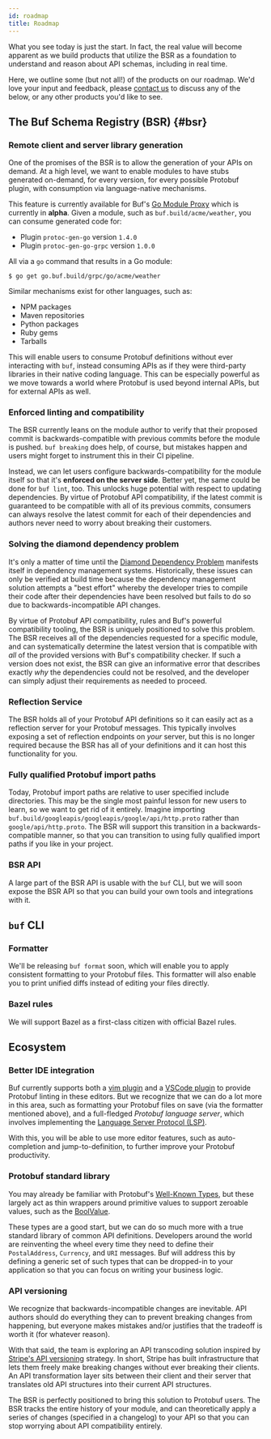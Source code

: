 ```yaml
---
id: roadmap
title: Roadmap
---
```


What you see today is just the start. In fact, the real value will become apparent as we build
products that utilize the BSR as a foundation to understand and reason about API schemas,
including in real time.

Here, we outline some (but not all!) of the products on our roadmap. We'd love your input
and feedback, please [contact us](contact.md) to discuss any of the below, or any other products
you'd like to see.

## The Buf Schema Registry (BSR) {#bsr}

### Remote client and server library generation

One of the promises of the BSR is to allow the generation of your APIs on demand. At a high level,
we want to enable modules to have stubs generated on-demand, for every version, for every possible
Protobuf plugin, with consumption via language-native mechanisms.

This feature is currently available for Buf's [Go Module Proxy](bsr/remote-generation/overview.md#go-module-proxy)
which is currently in **alpha**. Given a module, such as `buf.build/acme/weather`, you can consume
generated code for:

  - Plugin `protoc-gen-go` version `1.4.0`
  - Plugin `protoc-gen-go-grpc` version `1.0.0`

All via a `go` command that results in a Go module:

```terminal
$ go get go.buf.build/grpc/go/acme/weather
```

Similar mechanisms exist for other languages, such as:

  - NPM packages
  - Maven repositories
  - Python packages
  - Ruby gems
  - Tarballs

This will enable users to consume Protobuf definitions without ever interacting with `buf`,
instead consuming APIs as if they were third-party libraries in their native coding
language. This can be especially powerful as we move towards a world where Protobuf is used
beyond internal APIs, but for external APIs as well.

### Enforced linting and compatibility

The BSR currently leans on the module author to verify that their proposed commit is backwards-compatible with previous commits
before the module is pushed. `buf breaking` does help, of course, but mistakes happen and users might forget to instrument
this in their CI pipeline.

Instead, we can let users configure backwards-compatibility for the module itself so that it's **enforced on the server side**.
Better yet, the same could be done for `buf lint`, too. This unlocks huge potential with respect to updating dependencies.
By virtue of Protobuf API compatibility, if the latest commit is guaranteed to be compatible with all of its previous commits,
consumers can always resolve the latest commit for each of their dependencies and authors never need to worry about breaking
their customers.

### Solving the diamond dependency problem

It's only a matter of time until the [Diamond Dependency Problem](https://en.wikipedia.org/wiki/Dependency_hell) manifests itself
in dependency management systems. Historically, these issues can only be verified at build time because the dependency management
solution attempts a "best effort" whereby the developer tries to compile their code after their dependencies have been resolved but
fails to do so due to backwards-incompatible API changes.

By virtue of Protobuf API compatibility, rules and Buf's powerful compatibility tooling, the BSR is uniquely positioned to
solve this problem. The BSR receives all of the dependencies requested for a specific module, and can systematically
determine the latest version that is compatible with *all* of the provided versions with Buf's compatibility checker. If
such a version does not exist, the BSR can give an informative error that describes exactly *why* the dependencies could
not be resolved, and the developer can simply adjust their requirements as needed to proceed.

### Reflection Service

The BSR holds all of your Protobuf API definitions so it can easily act as a reflection server for your
Protobuf messages. This typically involves exposing a set of reflection endpoints on *your* server, but this
is no longer required because the BSR has all of your definitions and it can host this functionality for you.

### Fully qualified Protobuf import paths

Today, Protobuf import paths are relative to user specified include directories. This may be
the single most painful lesson for new users to learn, so we want to get rid of it entirely.
Imagine importing `buf.build/googleapis/googleapis/google/api/http.proto` rather than `google/api/http.proto`.
The BSR will support this transition in a backwards-compatible manner, so that you can transition
to using fully qualified import paths if you like in your project.

### BSR API

A large part of the BSR API is usable with the `buf` CLI, but we will soon expose the BSR API so that
you can build your own tools and integrations with it.

## `buf` CLI

### Formatter

We'll be releasing `buf format` soon, which will enable you to apply consistent formatting to your Protobuf files. This formatter will also enable you to print unified diffs instead of editing your files directly.

### Bazel rules

We will support Bazel as a first-class citizen with official Bazel rules.

## Ecosystem

### Better IDE integration

Buf currently supports both a [vim plugin](https://github.com/bufbuild/vim-buf) and a
[VSCode plugin](https://github.com/bufbuild/vscode-buf) to provide Protobuf linting in these editors.
But we recognize that we can do a lot more in this area, such as formatting your Protobuf files
on save (via the formatter mentioned above), and a full-fledged *Protobuf language server*, which
involves implementing the [Language Server Protocol (LSP)](https://langserver.org).

With this, you will be able to use more editor features, such as auto-completion and
jump-to-definition, to further improve your Protobuf productivity.

### Protobuf standard library

You may already be familiar with Protobuf's [Well-Known Types](https://developers.google.com/protocol-buffers/docs/reference/google.protobuf),
but these largely act as thin wrappers around primitive values to support zeroable values, such
as the [BoolValue](https://developers.google.com/protocol-buffers/docs/reference/google.protobuf#boolvalue).

These types are a good start, but we can do so much more with a true standard library of common API
definitions. Developers around the world are reinventing the wheel every time they need to define
their `PostalAddress`, `Currency`, and `URI` messages. Buf will address this by defining a generic set of such
types that can be dropped-in to your application so that you can focus on writing your business logic.

### API versioning

We recognize that backwards-incompatible changes are inevitable. API authors should do everything they can to
prevent breaking changes from happening, but everyone makes mistakes and/or justifies that the tradeoff is
worth it (for whatever reason).

With that said, the team is exploring an API transcoding solution inspired by [Stripe's API versioning](https://stripe.com/blog/api-versioning)
strategy. In short, Stripe has built infrastructure that lets them freely make breaking changes without ever
breaking their clients. An API transformation layer sits between their client and their server that translates
old API structures into their current API structures.

The BSR is perfectly positioned to bring this solution to Protobuf users. The BSR tracks the entire history of
your module, and can theoretically apply a series of changes (specified in a changelog) to your API so that
you can stop worrying about API compatibility entirely.


